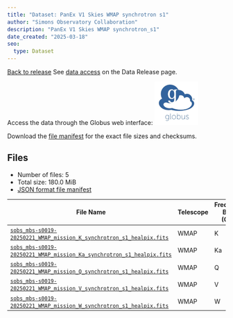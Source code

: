 ```yaml
---
title: "Dataset: PanEx V1 Skies WMAP synchrotron s1"
author: "Simons Observatory Collaboration"
description: "PanEx V1 Skies WMAP synchrotron_s1"
date_created: "2025-03-18"
seo:
  type: Dataset
---
```


[Back to release](./panexv1-wmap.html#datasets)
See [data access](./panexv1-wmap.html#data-access) on the Data Release page.

Access the data through the Globus web interface: [![Download via Globus](images/globus-logo.png)](https://app.globus.org/file-manager?origin_id=53b2a147-ae9d-4bbf-9d18-3b46d133d4bb&origin_path=%2Fpanexp_v1_wmap%2Fsynchrotron_s1%2F)

Download the [file manifest](https://g-0a470a.6b7bd8.0ec8.data.globus.org/panexp_v1_wmap/synchrotron_s1/manifest.json) for the exact file sizes and checksums.

## Files

- Number of files: 5
- Total size: 180.0 MiB
- [JSON format file manifest](https://g-0a470a.6b7bd8.0ec8.data.globus.org/panexp_v1_wmap/synchrotron_s1/manifest.json)

|                                                                                                        File Name                                                                                                        | Telescope | Frequency Band (GHz) | Pixelization |   Size   |
| ----------------------------------------------------------------------------------------------------------------------------------------------------------------------------------------------------------------------- | --------- | -------------------- | ------------ | -------- |
| [`sobs_mbs-s0019-20250221_WMAP_mission_K_synchrotron_s1_healpix.fits`](https://g-0a470a.6b7bd8.0ec8.data.globus.org/panexp_v1_wmap/synchrotron_s1/sobs_mbs-s0019-20250221_WMAP_mission_K_synchrotron_s1_healpix.fits)   | WMAP      | K                    | healpix      | 36.0 MiB |
| [`sobs_mbs-s0019-20250221_WMAP_mission_Ka_synchrotron_s1_healpix.fits`](https://g-0a470a.6b7bd8.0ec8.data.globus.org/panexp_v1_wmap/synchrotron_s1/sobs_mbs-s0019-20250221_WMAP_mission_Ka_synchrotron_s1_healpix.fits) | WMAP      | Ka                   | healpix      | 36.0 MiB |
| [`sobs_mbs-s0019-20250221_WMAP_mission_Q_synchrotron_s1_healpix.fits`](https://g-0a470a.6b7bd8.0ec8.data.globus.org/panexp_v1_wmap/synchrotron_s1/sobs_mbs-s0019-20250221_WMAP_mission_Q_synchrotron_s1_healpix.fits)   | WMAP      | Q                    | healpix      | 36.0 MiB |
| [`sobs_mbs-s0019-20250221_WMAP_mission_V_synchrotron_s1_healpix.fits`](https://g-0a470a.6b7bd8.0ec8.data.globus.org/panexp_v1_wmap/synchrotron_s1/sobs_mbs-s0019-20250221_WMAP_mission_V_synchrotron_s1_healpix.fits)   | WMAP      | V                    | healpix      | 36.0 MiB |
| [`sobs_mbs-s0019-20250221_WMAP_mission_W_synchrotron_s1_healpix.fits`](https://g-0a470a.6b7bd8.0ec8.data.globus.org/panexp_v1_wmap/synchrotron_s1/sobs_mbs-s0019-20250221_WMAP_mission_W_synchrotron_s1_healpix.fits)   | WMAP      | W                    | healpix      | 36.0 MiB |
